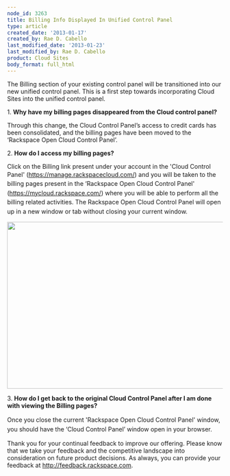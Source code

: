 ```yaml
---
node_id: 3263
title: Billing Info Displayed In Unified Control Panel
type: article
created_date: '2013-01-17'
created_by: Rae D. Cabello
last_modified_date: '2013-01-23'
last_modified_by: Rae D. Cabello
product: Cloud Sites
body_format: full_html
---
```


 The Billing section of your existing control panel will be transitioned
into our new unified control panel. This is a first step towards
incorporating Cloud Sites into the unified control panel.

1\. **Why have my billing pages disappeared from the Cloud control
panel?**

Through this change, the Cloud Control Panel&rsquo;s access to credit cards
has been consolidated, and the billing pages have been moved to the
&lsquo;Rackspace Open Cloud Control Panel&rsquo;.

2\. **How do I access my billing pages?**

Click on the Billing link present under your account in the 'Cloud
Control Panel' (<https://manage.rackspacecloud.com/>)<span
style="line-height: 1.538em;"> and you will be taken to the billing
pages present in the &lsquo;Rackspace Open Cloud Control Panel'
(</span><https://mycloud.rackspace.com/>) <span
style="line-height: 1.538em;">where you will be able to perform all the
billing related activities. The Rackspace Open Cloud Control Panel will
open up in a new window or tab without closing your current
window.</span><span style="line-height: 1.538em;"> </span>

<img src="/knowledge_center/sites/default/files/styles/full_width/public/field/image/billingflow.png" class="image-full_width" width="700" height="389" />

3\. **How do I get back to the original Cloud Control Panel after I am
done with viewing the Billing pages?**

Once you close the current '<span
style="line-height: 1.538em;">Rackspace Open Cloud Control
Panel'</span><span style="line-height: 1.538em;"> window, you should
have the &lsquo;Cloud Control Panel&rsquo; window open in your browser.</span>

Thank you for your continual feedback to improve our offering. Please
know that we take your feedback and the competitive landscape into
consideration on future product decisions. As always, you can provide
your feedback at <http://feedback.rackspace.com>.

